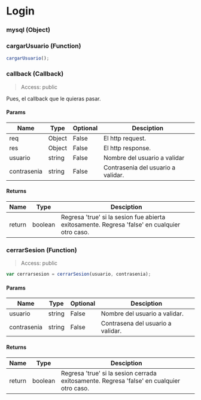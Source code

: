 # Login

### mysql (Object)

### cargarUsuario (Function)

```js
cargarUsuario();
```

### callback (Callback)

> Access: public

Pues, el callback que le quieras pasar.

#### Params

| Name | Type | Optional | Desciption |
| ---- | ---- | -------- | ---------- |
| req | Object | False | El http request. |
| res | Object | False | El http response. |
| usuario | string | False | Nombre del usuario a validar |
| contrasenia | string | False | Contrasenia del usuario a validar. |

#### Returns

| Name | Type | Desciption |
| ---- | ---- | ---------- |
| return | boolean | Regresa 'true' si la sesion fue abierta exitosamente. Regresa 'false' en cualquier otro caso. |

### cerrarSesion (Function)

> Access: public

```js
var cerrarsesion = cerrarSesion(usuario, contrasenia);
```

#### Params

| Name | Type | Optional | Desciption |
| ---- | ---- | -------- | ---------- |
| usuario | string | False | Nombre del usuario a validar. |
| contrasenia | string | False | Contrasena del usuario a validar. |

#### Returns

| Name | Type | Desciption |
| ---- | ---- | ---------- |
| return | boolean | Regresa 'true' si la sesion cerrada exitosamente. Regresa 'false' en cualquier otro caso. |
